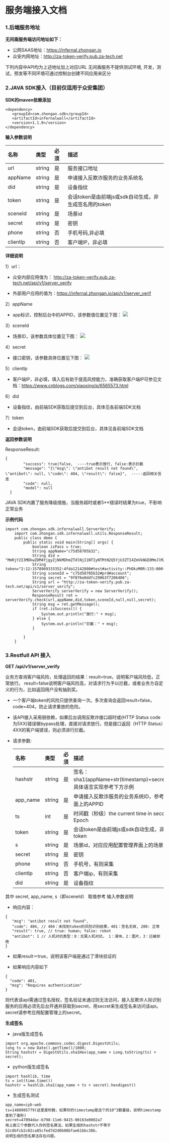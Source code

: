 # 服务端接入文档

### 1.后端服务地址

**无间盾服务端访问地址如下：**

* 公网SAAS地址：https://infernal.zhongan.io
* 众安内网地址：http://za-token-verify.pub.za-tech.net

下列内容中API均为上述地址加上对应URL
无间盾服务不提供测试环境, 开发，测试，预发等不同环境可通过控制台创建不同应用来区分

### 2.JAVA SDK接入（目前仅适用于众安集团）

**SDK的maven依赖添加**

```
<dependency>
   <groupId>com.zhongan.sdk</groupId>
   <artifactId>infernalwall</artifactId>
   <version>1.1.0</version>
</dependency>
```

**输入参数说明**

| 名称 | 类型 | 必须 | 描述 |
|:---|:---|:---|:---|
| url     | string  | 是 | 服务接口地址 |
| appName  | string  | 是 | 申请接入反欺诈服务的业务系统名 |
| did  | string  | 是  | 设备指纹 |
| token  | string  | 是  | 会话token是由前端js或sdk自动生成，非生成签名用的token |
| sceneId  | string  | 是  | 场景id |
| secret  | string  | 是  | 密钥 |
| phone  | string  | 否  | 手机号码,非必填 |
| clientIp  | string  | 否  | 客户端IP，非必填 |

**详细说明**

1）url：

* 众安内部应用值为： http://za-token-verify.pub.za-tech.net/api/v1/server_verify

* 外部用户应用的值为：https://infernal.zhongan.io/api/v1/server_verif

2）appName
* app标识，控制后台中的APPID，该参数值位置见下图：
  ![](/images/appconfig-1.png)

3）sceneId
* 场景ID，该参数具体位置见下图：
  ![](/images/appconfig-3.png)

4）secret
* 接口密钥，该参数具体位置见下图：
  ![](/images/appconfig-2.png)
  
5）clientIp
* 客户端IP，非必填，填入后有助于提高风控能力，准确获取客户端IP可参见文档：https://www.cnblogs.com/xiaoxing/p/6565573.html
  
6）did
* 设备指纹，由前端SDK获取后提交到后台，具体见各前端SDK文档

7）token
* 会话token，由前端SDK获取后提交到后台，具体见各前端SDK文档

**返回参数说明**

ResponseResult:
```
{
        "success": true|false,  ----true表示放行, false:表示拦截
        "message": "{\"msg\": \"antibot result not found\", \"antibot\": null, \"code\": 404, \"result\": false}",  -----返回相关信息
        "code": null,
        "model": null
  }
```
JAVA SDK内置了服务降级措施，当服务超时或者5**错误时结果为true，不影响正常业务

**示例代码**
```
import com.zhongan.sdk.infernalwall.ServerVerify;
    import com.zhongan.sdk.infernalwall.utils.ResponseResult;
    public class demo {
        public static void main(String[] args) {
            boolean isPass = true;
            String appName="c75d58705b32";
            String did = "MmRjY2I3MDkwZDM4YjgyZjNkMDhmZTdlNjI1NTIyNTMtN2Q5YjU3ZTI4ZmVkNGE0MmJlM2FhNDNhMGYyNjA0YTAwMTIyLVhURldRSHhmdThYazB2cEEzUndKL3FMeGdBRT0=";
            String token="2:12:1578969333352:4fda12142808#test#activity::PhDkzM0R:133:000f4f1a06584901e44ba81240ffd5f4ce6dcf29:12";
            String sceneId = "c75d58705b32#prd#account";
            String secret = "9f876e0ddfc29063f7206406";
            String url = "http://za-token-verify.pub.za-tech.net/api/v1/server_verify";
            ServerVerify serverVerify = new ServerVerify();
            ResponseResult ret = serverVerify.check(url,appName,did,token,sceneId,null,null,secret);
            String msg = ret.getMessage();
            if (ret.isSuccess()) {
                System.out.println("放行:" + msg);
            } else {
                System.out.println("拦截：" + msg);
            }

        }
    }
```

### 3.Restfull API 接入

**GET /api/v1/server_verify**

业务方查询客户端风险，处理返回的结果：result=true，说明客户端风险低，正常放行。 result=false说明客户端风险高，对请求行为予以拦截，或者业务方自定义的行为，比如返回用户没有抽到奖。

* 一个客户端token的风险只提供查询一次。多次查询会返回result=false，code=404，防止请求重放的危险。

* 该API接入采用弱依赖，如果后台调用反欺诈接口超时或(HTTP Status code为5XX)错误做bypass处理，直接对请求放行。但是接口返回（HTTP Status）4XX的客户端错误，则必须进行拦截。
* 请求参数:
  
  | 名称 | 类型 | 必须 | 描述 |
  |:---|:---|:---|:---|
  | hashstr     | string  | 是 | 签名：sha1(appName+str(timestamp)+secret).hexdigest()，具体语言实现参考下方示例 |
  | app_name  | string  | 是 | 申请接入反欺诈服务的业务系统ID，参考应用配置管理界面上的APPID |
  | ts  | int  | 是  | 时间戳（秒级）the current time in seconds since the Epoch |
  | token  | string  | 是  | 会话token是由前端js或sdk自动生成，非生成签名用的token |
  | s  | string  | 是  | 场景id，对应应用配置管理界面上的场景ID |
  | secret  | string  | 是  | 密钥 |
  | phone  | string  | 否  | 手机号，有则采集 |
  | clientIp  | string  | 否  | 客户端ip，有则采集 |
  | did  | string  | 是  | 设备指纹 |

其中 secret, app_name, s（即sceneId） 取值参考 输入参数说明

* 响应内容：
 ```
{
    "msg": "antibot result not found",
    "code": 404, // 404：未找到token的风险识别结果，401：签名无效, 200: 正常
    "result": true, // true: human; false: robot
    "antibot": 1 // 人机对抗类型：0：无需人机对抗， 1：滑块，2：图片，3：已被拒绝
}
```
* 如果result＝true，说明该客户端是通过了滑块验证的

* 如果响应内容如下
```
{
  "code": 401,
  "msg": "Requires authentication"
}
```
则代表该api需通过签名授权，签名验证未通过则无法访问，接入反欺诈人际识别服务的应用必须先后台开通并获取到secret，用secret来生成签名来访问该api。secret请参考应用配置管理上的secret。

**生成签名**
* java版生成签名
```
import org.apache.commons.codec.digest.DigestUtils;
long ts = new Date().getTime()/1000;
String hashstr = DigestUtils.sha1Hex(app_name + Long.toString(ts) + secret);
```

* python版生成签名
```
import hashlib, time
ts = int(time.time())
hashstr = hashlib.sha1(app_name + ts + secret).hexdigest()
```

* 生成签名测试
```
app_name=iyb-web
ts=1480905779(这里是秒数，如果你的timestamp是这个的10^3数量级，说明timestamp拿到了毫秒)
secret=47094dac-b798-11e6-9415-00163e0002a7
用上面三个参数代入你的签名算法，如果生成的hashstr不等于52c8bfcb2c02ca85cfed7d2d0b08bfae61bbc38b，
说明生成的签名算法存在问题。
```